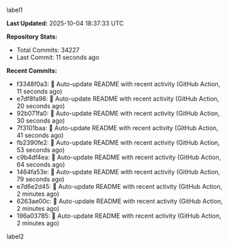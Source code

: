 
label1 
<!-- ACTIVITY_START -->
**Last Updated:** 2025-10-04 18:37:33 UTC

**Repository Stats:**
- Total Commits: 34227
- Last Commit: 11 seconds ago

**Recent Commits:**
- f3348f0a3: 🤖 Auto-update README with recent activity (GitHub Action, 11 seconds ago)
- e7df8fa98: 🤖 Auto-update README with recent activity (GitHub Action, 20 seconds ago)
- 92b071fa0: 🤖 Auto-update README with recent activity (GitHub Action, 30 seconds ago)
- 7f3101baa: 🤖 Auto-update README with recent activity (GitHub Action, 41 seconds ago)
- fb2390fe2: 🤖 Auto-update README with recent activity (GitHub Action, 53 seconds ago)
- c9b4df4ea: 🤖 Auto-update README with recent activity (GitHub Action, 64 seconds ago)
- 1464fa53e: 🤖 Auto-update README with recent activity (GitHub Action, 79 seconds ago)
- e7d6e2d45: 🤖 Auto-update README with recent activity (GitHub Action, 2 minutes ago)
- 6263ae00c: 🤖 Auto-update README with recent activity (GitHub Action, 2 minutes ago)
- 196a03785: 🤖 Auto-update README with recent activity (GitHub Action, 2 minutes ago)
<!-- ACTIVITY_END -->

label2
